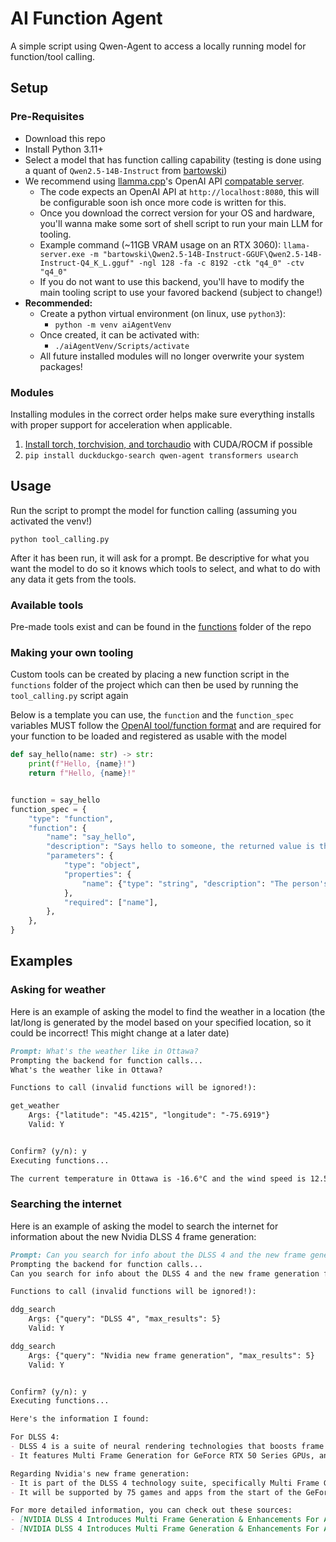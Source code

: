# AI Function Agent

A simple script using Qwen-Agent to access a locally running model for function/tool calling.

## Setup

### Pre-Requisites

- Download this repo
- Install Python 3.11+
- Select a model that has function calling capability (testing is done using a quant of `Qwen2.5-14B-Instruct` from [bartowski](https://huggingface.co/bartowski))
- We recommend using [llamma.cpp](https://github.com/ggerganov/llama.cpp/releases)'s OpenAI API [compatable server](https://github.com/ggerganov/llama.cpp/blob/master/examples/server/README.md). 
    - The code expects an OpenAI API at `http://localhost:8080`, this will be configurable soon ish once more code is written for this.
    - Once you download the correct version for your OS and hardware, you'll wanna make some sort of shell script to run your main LLM for tooling.
    - Example command (~11GB VRAM usage on an RTX 3060): `llama-server.exe -m "bartowski\Qwen2.5-14B-Instruct-GGUF\Qwen2.5-14B-Instruct-Q4_K_L.gguf" -ngl 128 -fa -c 8192 -ctk "q4_0" -ctv "q4_0"`
    - If you do not want to use this backend, you'll have to modify the main tooling script to use your favored backend (subject to change!)
- **Recommended:**
    - Create a python virtual environment (on linux, use `python3`):
        - `python -m venv aiAgentVenv`
    - Once created, it can be activated with:
        - `./aiAgentVenv/Scripts/activate`
    - All future installed modules will no longer overwrite your system packages!


### Modules

Installing modules in the correct order helps make sure everything installs with proper support for acceleration when applicable.

1. [Install torch, torchvision, and torchaudio](https://pytorch.org/get-started/locally/) with CUDA/ROCM if possible
2. `pip install duckduckgo-search qwen-agent transformers usearch`

## Usage

Run the script to prompt the model for function calling (assuming you activated the venv!)

`python tool_calling.py`

After it has been run, it will ask for a prompt. Be descriptive for what you want the model to do so it knows which tools to select, and what to do with any data it gets from the tools.

### Available tools

Pre-made tools exist and can be found in the [functions](/functions) folder of the repo

### Making your own tooling

Custom tools can be created by placing a new function script in the `functions` folder of the project which can then be used by running the `tool_calling.py` script again

Below is a template you can use, the `function` and the `function_spec` variables MUST follow the [OpenAI tool/function format](https://platform.openai.com/docs/guides/function-calling) and are required for your function to be loaded and registered as usable with the model

```py
def say_hello(name: str) -> str:
    print(f"Hello, {name}!")
    return f"Hello, {name}!"


function = say_hello
function_spec = {
    "type": "function",
    "function": {
        "name": "say_hello",
        "description": "Says hello to someone, the returned value is the message that was sent. Alternatively sends a custom message to someone when one is specified",
        "parameters": {
            "type": "object",
            "properties": {
                "name": {"type": "string", "description": "The person's name"}
            },
            "required": ["name"],
        },
    },
}

```

## Examples

### Asking for weather

Here is an example of asking the model to find the weather in a location (the lat/long is generated by the model based on your specified location, so it could be incorrect! This might change at a later date)

```md
Prompt: What's the weather like in Ottawa?
Prompting the backend for function calls...
What's the weather like in Ottawa?

Functions to call (invalid functions will be ignored!): 

get_weather
    Args: {"latitude": "45.4215", "longitude": "-75.6919"}
    Valid: Y


Confirm? (y/n): y
Executing functions...

The current temperature in Ottawa is -16.6°C and the wind speed is 12.5 meters per second. It's quite chilly, make sure to wear warm clothes if you plan on going outside!
```

### Searching the internet

Here is an example of asking the model to search the internet for information about the new Nvidia DLSS 4 frame generation:

```md
Prompt: Can you search for info about the DLSS 4 and the new frame generation from nvidia? Do two separate searches for both  
Prompting the backend for function calls...
Can you search for info about the DLSS 4 and the new frame generation from nvidia? Do two separate searches for both

Functions to call (invalid functions will be ignored!): 

ddg_search
    Args: {"query": "DLSS 4", "max_results": 5}
    Valid: Y

ddg_search
    Args: {"query": "Nvidia new frame generation", "max_results": 5}
    Valid: Y


Confirm? (y/n): y
Executing functions...

Here's the information I found:

For DLSS 4:
- DLSS 4 is a suite of neural rendering technologies that boosts frame rates and image quality for over 700 RTX games and apps.
- It features Multi Frame Generation for GeForce RTX 50 Series GPUs, and a new transformer model for Ray Reconstruction, Super Resolution, and DLAA.

Regarding Nvidia's new frame generation:
- It is part of the DLSS 4 technology suite, specifically Multi Frame Generation, which generates up to three additional frames for each rendered frame, boosting frame rates.
- It will be supported by 75 games and apps from the start of the GeForce RTX 50 Series GPUs' availability.

For more detailed information, you can check out these sources:
- [NVIDIA DLSS 4 Introduces Multi Frame Generation & Enhancements For All](https://www.nvidia.com/en-us/geforce/news/dlss4-multi-frame-generation-ai-innovations/)
- [NVIDIA DLSS 4 Introduces Multi Frame Generation & Enhancements For All...](https://www.nvidia.com/en-us/geforce/news/dlss4-multi-frame-generation-ray-tracing-rtx-games/)
```
